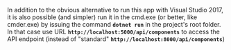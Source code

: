 
In addition to the obvious alternative to run this app with Visual Studio 2017, it is also possible (and simpler) run it in the cmd.exe (or better, like cmder.exe) by issuing the command **`dotnet run`** in the project's root folder. In that case use URL **`http://localhost:5000/api/components`** to access the API endpoint (instead of "standard" **`http://localhost:8000/api/components`**)
